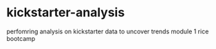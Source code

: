 # kickstarter-analysis
perfomring analysis on kickstarter data to uncover trends module 1 rice bootcamp
